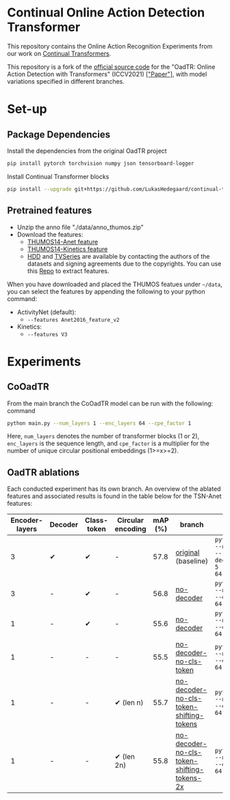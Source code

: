 # Continual Online Action Detection Transformer

This repository contains the Online Action Recognition Experiments from our work on [Continual Transformers](https://github.com/LukasHedegaard/continual-transformers).


This repository is a fork of the [official source code](https://github.com/wangxiang1230/OadTR) for the "OadTR: Online Action Detection with Transformers" (ICCV2021) [["Paper"]](https://arxiv.org/pdf/2106.11149.pdf), with model variations specified in different branches.

# Set-up

## Package Dependencies
Install the dependencies from the original OadTR project
```bash
pip install pytorch torchvision numpy json tensorboard-logger
```

Install Continual Transformer blocks
```bash
pip install --upgrade git+https://github.com/LukasHedegaard/continual-transformers.git
```


## Pretrained features

* Unzip the anno file "./data/anno_thumos.zip"
* Download the features:
  * [THUMOS14-Anet feature](https://zenodo.org/record/5035147#.YNhWG7vitPY) 
  * [THUMOS14-Kinetics feature](https://zenodo.org/record/5140603#.YQDk8britPY)
  * [HDD](https://usa.honda-ri.com/hdd) and [TVSeries](https://homes.esat.kuleuven.be/psi-archive/rdegeest/TVSeries.html) are available by contacting the authors of the datasets and signing agreements due to the copyrights. You can use this [Repo](https://github.com/yjxiong/anet2016-cuhk) to extract features.

When you have downloaded and placed the THUMOS featues under `~/data`, you can select the features by appending the following to your python command:
- ActivityNet (default): 
  - `--features Anet2016_feature_v2`
- Kinetics:
  - `--features V3`

# Experiments
## CoOadTR
From the main branch the CoOadTR model can be run with the following: command 
```bash
python main.py --num_layers 1 --enc_layers 64 --cpe_factor 1
```
Here, `num_layers` denotes the number of transformer blocks (1 or 2), `enc_layers` is the sequence length, and `cpe_factor` is a multiplier for the number of unique circular positional embeddings (1>=x>=2).


## OadTR ablations

Each conducted experiment has its own branch. An overview of the ablated features and associated results is found in the table below for the TSN-Anet features:

| Encoder-layers  | Decoder  | Class-token | Circular encoding  | mAP (%) | branch  | command |
| -------         | -------- | --------    | --------     | ------- | ------- | ------- |
| 3               | ✔︎        | ✔︎           | -            | 57.8    | [original](https://github.com/LukasHedegaard/OadTR/tree/original) (baseline)    | `python main.py --num_layers 3 --decoder_layers 5 --enc_layers 64`  |
| 3               | -        | ✔︎           | -            | 56.8    | [no-decoder](https://github.com/LukasHedegaard/OadTR/tree/no-decoder)    | `python main.py --num_layers 3 --enc_layers 64`  |
| 1               | -        | ✔︎           | -            | 55.6    | [no-decoder](https://github.com/LukasHedegaard/OadTR/tree/no-decoder)    | `python main.py --num_layers 1 --enc_layers 64`  |
| 1               | -        | -           | -            | 55.5    | [no-decoder-no-cls-token](https://github.com/LukasHedegaard/OadTR/tree/no-decoder-no-cls-token)    | `python main.py --num_layers 1 --enc_layers 64`  |
| 1               | -        | -           | ✔︎ (len n)        | 55.7    | [no-decoder-no-cls-token-shifting-tokens](https://github.com/LukasHedegaard/OadTR/tree/no-decoder-no-cls-token-shifting-tokens)    | `python main.py --num_layers 1 --enc_layers 64`  |
| 1               | -        | -           | ✔︎ (len 2n)       | 55.8    | [no-decoder-no-cls-token-shifting-tokens-2x](https://github.com/LukasHedegaard/OadTR/tree/no-decoder-no-cls-token-shifting-tokens-2x)    | `python main.py --num_layers 1 --enc_layers 64`  |
                

